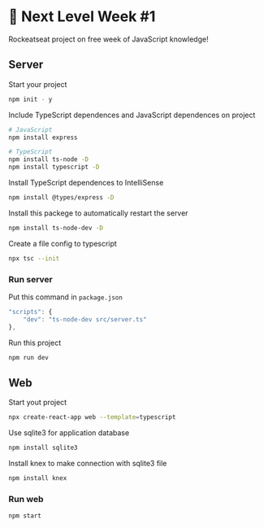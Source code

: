 # :rocket: Next Level Week #1

Rockeatseat project on free week of JavaScript knowledge!

## Server 
 
Start your project
````sh
npm init - y
````

Include TypeScript dependences and JavaScript dependences on project
````sh
# JavaScript
npm install express

# TypeScript
npm install ts-node -D
npm install typescript -D
````

Install TypeScript dependences to IntelliSense
````sh
npm install @types/express -D
````

Install this packege to automatically restart the server
````sh
npm install ts-node-dev -D
````

Create a file config to typescript 
````sh
npx tsc --init
````

### Run server

Put this command in `package.json`

````js
"scripts": {
    "dev": "ts-node-dev src/server.ts"
},
````

Run this project
````sh
npm run dev
````

## Web

Start yout project
````sh
npx create-react-app web --template=typescript
````

Use sqlite3 for application database
````sh
npm install sqlite3
````

Install knex to make connection with sqlite3 file
````sh
npm install knex
````

### Run web

````sh
npm start
````